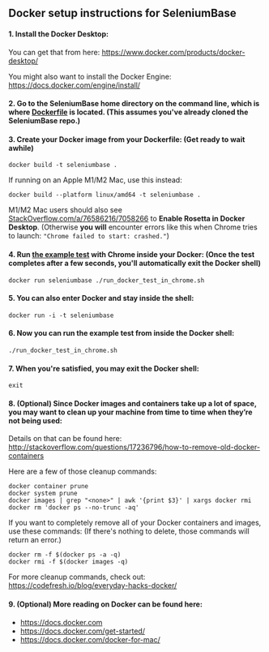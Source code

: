 ## Docker setup instructions for SeleniumBase

#### 1. Install the Docker Desktop:

You can get that from here:
https://www.docker.com/products/docker-desktop/

You might also want to install the Docker Engine:
https://docs.docker.com/engine/install/

#### 2. Go to the SeleniumBase home directory on the command line, which is where [Dockerfile](https://github.com/seleniumbase/SeleniumBase/blob/master/Dockerfile) is located. (This assumes you've already cloned the SeleniumBase repo.)

#### 3. Create your Docker image from your Dockerfile: (Get ready to wait awhile)

    docker build -t seleniumbase .

If running on an Apple M1/M2 Mac, use this instead:

    docker build --platform linux/amd64 -t seleniumbase .

M1/M2 Mac users should also see [StackOverflow.com/a/76586216/7058266](https://stackoverflow.com/a/76586216/7058266) to **Enable Rosetta in Docker Desktop**. (Otherwise **you will** encounter errors like this when Chrome tries to launch: `"Chrome failed to start: crashed."`)

#### 4. Run [the example test](https://github.com/seleniumbase/SeleniumBase/blob/master/examples/my_first_test.py) with Chrome inside your Docker: (Once the test completes after a few seconds, you'll automatically exit the Docker shell)

    docker run seleniumbase ./run_docker_test_in_chrome.sh

#### 5. You can also enter Docker and stay inside the shell:

    docker run -i -t seleniumbase

#### 6. Now you can run the example test from inside the Docker shell:

    ./run_docker_test_in_chrome.sh

#### 7. When you're satisfied, you may exit the Docker shell:

    exit

#### 8. (Optional) Since Docker images and containers take up a lot of space, you may want to clean up your machine from time to time when they’re not being used:

Details on that can be found here:
http://stackoverflow.com/questions/17236796/how-to-remove-old-docker-containers

Here are a few of those cleanup commands:

    docker container prune
    docker system prune
    docker images | grep "<none>" | awk '{print $3}' | xargs docker rmi
    docker rm 'docker ps --no-trunc -aq'

If you want to completely remove all of your Docker containers and images, use these commands: (If there's nothing to delete, those commands will return an error.)

    docker rm -f $(docker ps -a -q)
    docker rmi -f $(docker images -q)

For more cleanup commands, check out:
https://codefresh.io/blog/everyday-hacks-docker/

#### 9. (Optional) More reading on Docker can be found here:
* https://docs.docker.com
* https://docs.docker.com/get-started/
* https://docs.docker.com/docker-for-mac/
